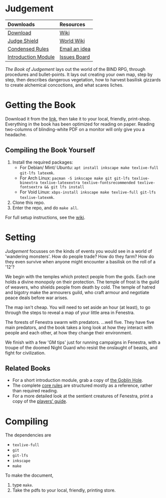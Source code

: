 # Judgement

|             Downloads                |         Resources             |
|:-------------------------------------|:------------------------------|
| [Download][judgement]                | [Wiki][wiki]                  | 
| [Judge Shield][shield]               | [World Wiki][fenwiki]         |
| [Condensed Rules][rules]             | [Email an idea][issues email] |
| [Introduction Module][goblin hole]   | [Issues Board][board]         |

*The Book of Judgement* lays out the world of the BIND RPG, through procedures and bullet-points.
It lays out creating your own map, step by step, then describes dangerous vegetation, how to harvest basilisk gizzards to create alchemical concoctions, and what scares liches.

# Getting the Book

Download it from the [link][judgement], then take it to your local, friendly, print-shop.
Everything in the book has been optimized for reading on paper.
Reading two-columns of blinding-white PDF on a monitor will only give you a headache.

## Compiling the Book Yourself

1. Install the required packages:
    * For Debian/ Mint/ Ubuntu: `apt install inkscape make texlive-full git-lfs latexmk`.
    * For Arch Linux: `pacman -S inkscape make git git-lfs texlive-binextra texlive-latexextra texlive-fontsrecommended texlive-fontsextra && git lfs install`
    * For Void Linux: `xbps-install inkscape make texlive-full git-lfs texlive-latexmk`.
1. Clone this repo.
1. Enter the repo, and do `make all`.

For full setup instructions, see the [wiki][compiling].

# Setting

*Judgement* focusses on the kinds of events you would see in a world of 'wandering monsters'.
How do people trade?
How do they farm?
How do they even survive when anyone might encounter a basilisk on the roll of a '12'?

We begin with the temples which protect people from the gods.
Each one holds a divine monopoly on their protection.
The temple of frost is the guild of weavers, who shields people from death by cold.
The temple of hatred and bigotry make the armourers guild, who craft armour and negotiate peace deals before war arises.

The map isn't cheap.
You will need to set aside an hour (at least), to go through the steps to reveal a map of your little area in Fenestra.

The forests of Fenestra swarm with predators.
...well five.
They have five main predators, and the book takes a long look at how they interact with people and each other, at how they change their environment.

We finish with a few 'GM tips' just for running campaigns in Fenestra, with a troupe of the doomed Night Guard who resist the onslaught of beasts, and fight for civilization.

## Related Books

- For a short introduction module, grab a copy of [the Goblin Hole][goblin hole].
- The complete [core rules][core] are structured mostly as a reference, rather than required reading.
- For a more detailed look at the sentient creatures of Fenestra, print a copy of the [players' guide][stories].

# Compiling

The dependencies are

- `texlive-full`
- `git`
- `git-lfs`
- `inkscape`
- `make`

To make the document,

1. type `make`.
2. Take the pdfs to your local, friendly, printing store.

[rules]: https://gitlab.com/bindrpg/config/-/jobs/artifacts/master/raw/booklet.pdf?job=build
[wiki]: https://gitlab.com/bindrpg/core/-/wikis/home
[fenwiki]: https://gitlab.com/bindrpg/aif/-/wikis/home
[compiling]: https://gitlab.com/bindrpg/core/-/wikis/dev/Compiling
[issues email]: mailto:contact-project+bindrpg-judgement-47918887-issue-@incoming.gitlab.com
[board]: https://gitlab.com/bindrpg/judgement/-/issues
[shield]: https://gitlab.com/bindrpg/metabind/-/jobs/artifacts/master/raw/complete/shield.pdf?job=build
[core]: https://gitlab.com/bindrpg/metabind/-/jobs/artifacts/master/raw/complete/Core_Rules.pdf?job=build
[stories]: https://gitlab.com/bindrpg/metabind/-/jobs/artifacts/master/raw/complete/Stories.pdf?job=build
[judgement]: https://gitlab.com/bindrpg/metabind/-/jobs/artifacts/master/raw/complete/Judgement.pdf?job=build
[goblin hole]: https://gitlab.com/bindrpg/aif/-/jobs/artifacts/master/raw/The_Goblin_Hole.pdf?job=build
[shield]: https://gitlab.com/bindrpg/metabind/-/jobs/artifacts/master/raw/complete/shield.pdf?job=build
